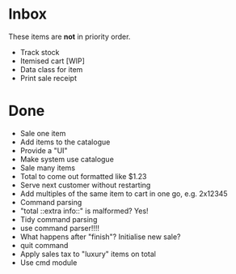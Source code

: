 # Inbox

These items are __not__ in priority order.

- Track stock
- Itemised cart [WIP]
- Data class for item
- Print sale receipt
  
# Done
- Sale one item
- Add items to the catalogue
- Provide a "UI"
- Make system use catalogue
- Sale many items
- Total to come out formatted like $1.23
- Serve next customer without restarting
- Add multiples of the same item to cart in one go, e.g. 2x12345
- Command parsing 
- "total ::extra info::" is malformed? Yes!
- Tidy command parsing
- use command parser!!!!
- What happens after "finish"? Initialise new sale?
- quit command
- Apply sales tax to "luxury" items on total
- Use cmd module

